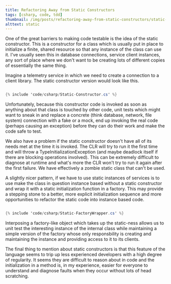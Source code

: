 ```yaml
---
title: Refactoring Away from Static Constructors
tags: [csharp, code, tdd]
thumbnail: /img/posts/refactoring-away-from-static-constructors/static-constructors-420x255.png
alttext: static
---
```


One of the great barriers to making code testable is the idea of the static constructor. This is a constructor for a class which
is usually put in place to initialize a finite, shared resource so that any instance of the class can use it. I've usually seen
this in database connections, service client instances, any sort of place where we don't want to be creating lots of different
copies of essentially the same thing.

Imagine a telemetry service in which we need to create a connection to a client library. The static constructor version
would look like this.

```csharp

{% include 'code/csharp/Static-Constructor.cs' %}

```

Unfortunately, because this constructor code is invoked as soon as anything about that class is touched by other code, unit tests
which might want to sneak in and replace a concrete (think database, network, file system) connection with a fake or a mock, end up
invoking the real code (perhaps causing an exception) before they can do their work and make the code safe to test.

We also have a problem if the static constructor doesn't have all of its needs met at the time it is invoked. The CLR will try to run it
the first time and will throw a TypeInitializationException (and maybe deadlock itself if there are blocking operations involved). This can
be extremely difficult to diagnose at runtime and what's more the CLR won't try to run it again after the first failure. We have effectively
a zombie static class that can't be used.

A slightly nicer pattern, if we have to use static instances of services is to use make the class in question instance based without a static
constructor and wrap it with a static initialization function in a factory. This may provide a stepping stone to a better, more explicit
initialization sequence and more opportunities to refactor the static code into instance based code.

```csharp

{% include 'code/csharp/Static-FactoryWrapper.cs' %}

```

Interposing a factory-like object which takes up the static-ness allows us to unit test the interesting instance of the internal class while
maintaining a simple version of the factory whose only responsbility is creating and maintaining the instance and providing access to it
to its clients.

The final thing to mention about static constructors is that this feature of the language seems to trip up less experienced developers
with a high degree of regularity. It seems they are difficult to reason about in code and the initialization in a method is, in my experience,
easier for everyone to understand and diagnose faults when they occur without lots of head scratching.
